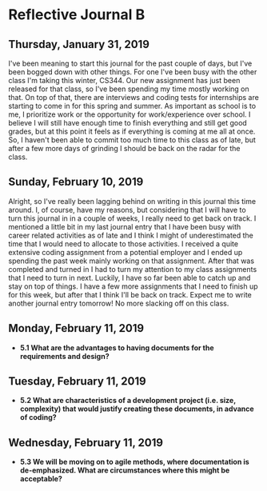 # Reflective Journal B

## Thursday, January 31, 2019
I've been meaning to start this journal for the past couple of days, but I've been bogged down with other things. For one I've been busy with the other class I'm taking this winter, CS344. Our new assignment has just been released for that class, so I've been spending my time mostly working on that. On top of that, there are interviews and coding tests for internships are starting to come in for this spring and summer. As important as school is to me, I prioritize work or the opportunity for work/experience over school. I believe I will still have enough time to finish everything and still get good grades, but at this point it feels as if everything is coming at me all at once. So, I haven't been able to commit too much time to this class as of late, but after a few more days of grinding I should be back on the radar for the class.

## Sunday, February 10, 2019
Alright, so I've really been lagging behind on writing in this journal this time around. I, of course, have my reasons, but considering that I will have to turn this journal in in a couple of weeks, I really need to get back on track. I mentioned a little bit in my last journal entry that I have been busy with career related activities as of late and I think I might of underestimated the time that I would need to allocate to those activities. I received a quite extensive coding assignment from a potential employer and I ended up spending the past week mainly working on that assignment. After that was completed and turned in I had to turn my attention to my class assignments that I need to turn in next. Luckily, I have so far been able to catch up and stay on top of things. I have a few more assignments that I need to finish up for this week, but after that I think I'll be back on track. Expect me to write another journal entry tomorrow! No more slacking off on this class.

## Monday, February 11, 2019
* **5.1  What are the advantages to having documents for the requirements and design?**

## Tuesday, February 11, 2019
* **5.2  What are characteristics of a development project (i.e. size, complexity) that would justify creating these documents, in advance of coding?**

## Wednesday, February 11, 2019
* **5.3  We will be moving on to agile methods, where documentation is de-emphasized.  What are circumstances where this might be acceptable?**  

